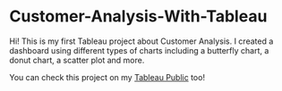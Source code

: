 # Customer-Analysis-With-Tableau
Hi! This is my first Tableau project about Customer Analysis. I created a dashboard using different types of charts including a butterfly chart, a donut chart, a scatter plot and more.

You can check this project on my [Tableau Public](https://public.tableau.com/app/profile/auliannee) too!
